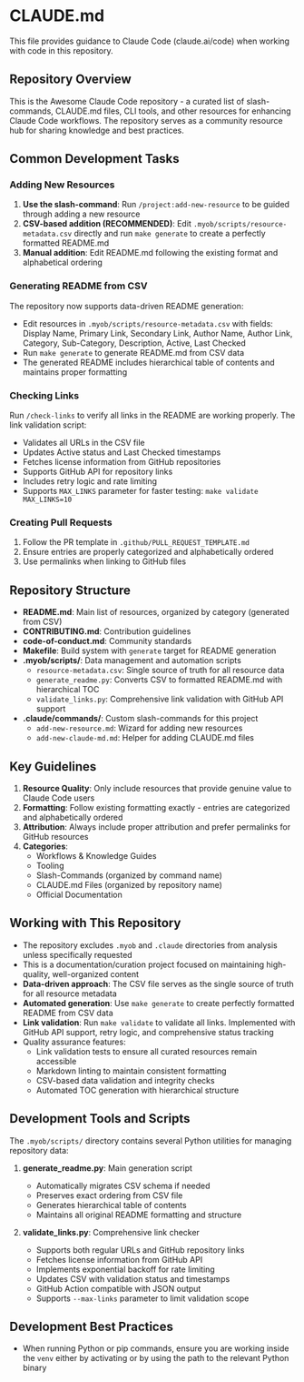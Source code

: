 # CLAUDE.md

This file provides guidance to Claude Code (claude.ai/code) when working with code in this repository.

## Repository Overview

This is the Awesome Claude Code repository - a curated list of slash-commands, CLAUDE.md files, CLI tools, and other resources for enhancing Claude Code workflows. The repository serves as a community resource hub for sharing knowledge and best practices.

## Common Development Tasks

### Adding New Resources

1. **Use the slash-command**: Run `/project:add-new-resource` to be guided through adding a new resource
2. **CSV-based addition (RECOMMENDED)**: Edit `.myob/scripts/resource-metadata.csv` directly and run `make generate` to create a perfectly formatted README.md
3. **Manual addition**: Edit README.md following the existing format and alphabetical ordering

### Generating README from CSV

The repository now supports data-driven README generation:

- Edit resources in `.myob/scripts/resource-metadata.csv` with fields: Display Name, Primary Link, Secondary Link, Author Name, Author Link, Category, Sub-Category, Description, Active, Last Checked
- Run `make generate` to generate README.md from CSV data
- The generated README includes hierarchical table of contents and maintains proper formatting

### Checking Links

Run `/check-links` to verify all links in the README are working properly. The link validation script:

- Validates all URLs in the CSV file
- Updates Active status and Last Checked timestamps
- Fetches license information from GitHub repositories
- Supports GitHub API for repository links
- Includes retry logic and rate limiting
- Supports `MAX_LINKS` parameter for faster testing: `make validate MAX_LINKS=10`

### Creating Pull Requests

1. Follow the PR template in `.github/PULL_REQUEST_TEMPLATE.md`
2. Ensure entries are properly categorized and alphabetically ordered
3. Use permalinks when linking to GitHub files

## Repository Structure

- **README.md**: Main list of resources, organized by category (generated from CSV)
- **CONTRIBUTING.md**: Contribution guidelines
- **code-of-conduct.md**: Community standards
- **Makefile**: Build system with `generate` target for README generation
- **.myob/scripts/**: Data management and automation scripts
  - `resource-metadata.csv`: Single source of truth for all resource data
  - `generate_readme.py`: Converts CSV to formatted README.md with hierarchical TOC
  - `validate_links.py`: Comprehensive link validation with GitHub API support
- **.claude/commands/**: Custom slash-commands for this project
  - `add-new-resource.md`: Wizard for adding new resources
  - `add-new-claude-md.md`: Helper for adding CLAUDE.md files

## Key Guidelines

1. **Resource Quality**: Only include resources that provide genuine value to Claude Code users
2. **Formatting**: Follow existing formatting exactly - entries are categorized and alphabetically ordered
3. **Attribution**: Always include proper attribution and prefer permalinks for GitHub resources
4. **Categories**:
   - Workflows & Knowledge Guides
   - Tooling
   - Slash-Commands (organized by command name)
   - CLAUDE.md Files (organized by repository name)
   - Official Documentation

## Working with This Repository

- The repository excludes `.myob` and `.claude` directories from analysis unless specifically requested
- This is a documentation/curation project focused on maintaining high-quality, well-organized content
- **Data-driven approach**: The CSV file serves as the single source of truth for all resource metadata
- **Automated generation**: Use `make generate` to create perfectly formatted README from CSV data
- **Link validation**: Run `make validate` to validate all links. Implemented with GitHub API support, retry logic, and comprehensive status tracking
- Quality assurance features:
  - Link validation tests to ensure all curated resources remain accessible
  - Markdown linting to maintain consistent formatting
  - CSV-based data validation and integrity checks
  - Automated TOC generation with hierarchical structure

## Development Tools and Scripts

The `.myob/scripts/` directory contains several Python utilities for managing repository data:

1. **generate_readme.py**: Main generation script

   - Automatically migrates CSV schema if needed
   - Preserves exact ordering from CSV file
   - Generates hierarchical table of contents
   - Maintains all original README formatting and structure

2. **validate_links.py**: Comprehensive link checker

   - Supports both regular URLs and GitHub repository links
   - Fetches license information from GitHub API
   - Implements exponential backoff for rate limiting
   - Updates CSV with validation status and timestamps
   - GitHub Action compatible with JSON output
   - Supports `--max-links` parameter to limit validation scope

## Development Best Practices

- When running Python or pip commands, ensure you are working inside the `venv` either by activating or by using the path to the relevant Python binary
